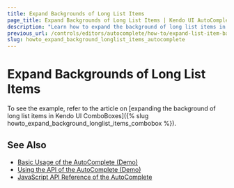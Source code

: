 ```yaml
---
title: Expand Backgrounds of Long List Items
page_title: Expand Backgrounds of Long List Items | Kendo UI AutoComplete
description: "Learn how to expand the background of long list items in the Kendo UI ComboBox, AutoComplete, DropDownList, and MultiSelect widgets."
previous_url: /controls/editors/autocomplete/how-to/expand-list-item-background
slug: howto_expand_background_longlist_items_autocomplete
---
```


# Expand Backgrounds of Long List Items

To see the example, refer to the article on [expanding the background of long list items in Kendo UI ComboBoxes]({% slug howto_expand_background_longlist_items_combobox %}).

## See Also

* [Basic Usage of the AutoComplete (Demo)](https://demos.telerik.com/kendo-ui/autocomplete/index)
* [Using the API of the AutoComplete (Demo)](https://demos.telerik.com/kendo-ui/autocomplete/api)
* [JavaScript API Reference of the AutoComplete](/api/javascript/ui/autocomplete)
